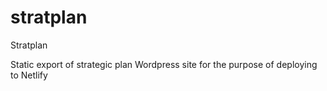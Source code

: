 # stratplan
Stratplan

Static export of strategic plan Wordpress site for the purpose of deploying to Netlify
